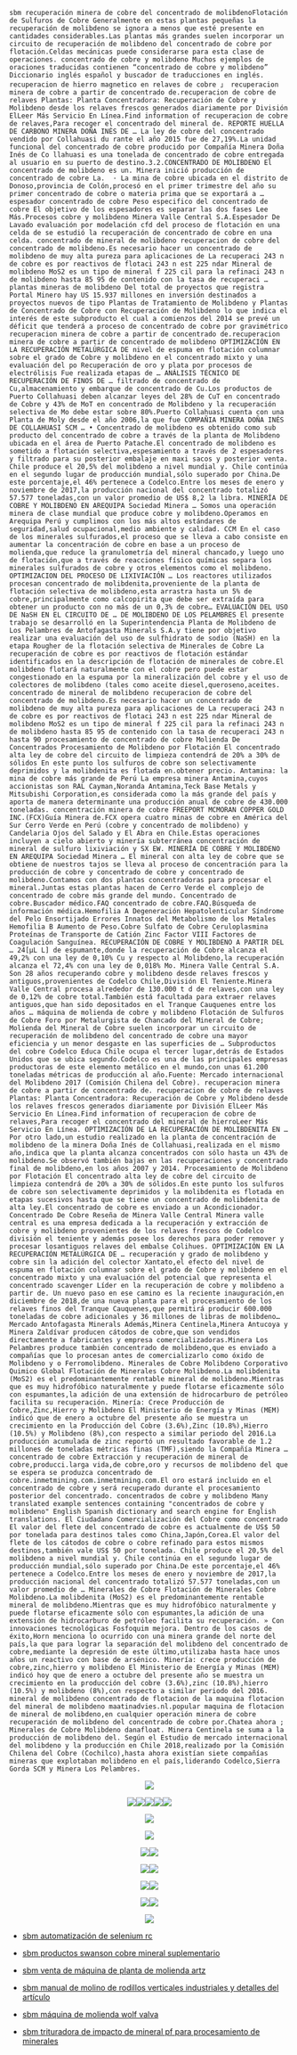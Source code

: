 
```
sbm recuperación minera de cobre del concentrado de molibdenoFlotación de Sulfuros de Cobre Generalmente en estas plantas pequeñas la recuperación de molibdeno se ignora a menos que esté presente en cantidades considerables.Las plantas más grandes suelen incorporar un circuito de recuperación de molibdeno del concentrado de cobre por flotación.Celdas mecánicas puede considerarse para esta clase de operaciones. concentrado de cobre y molibdeno Muchos ejemplos de oraciones traducidas contienen “concentrado de cobre y molibdeno” Diccionario inglés español y buscador de traducciones en inglés. recuperacion de hierro magnetico en relaves de cobre 」 recuperacion minera de cobre a partir de concentrado de.recuperacion de cobre de relaves Plantas: Planta Concentradora: Recuperación de Cobre y Molibdeno desde los relaves frescos generados diariamente por División ElLeer Más Servicio En Línea.Find information of recuperacion de cobre de relaves,Para recoger el concentrado del mineral de. REPORTE HUELLA DE CARBONO MINERA DOÑA INÉS DE … La ley de cobre del concentrado vendido por Collahuasi du rante el año 2015 fue de 27,19%.La unidad funcional del concentrado de cobre producido por Compañía Minera Doña Inés de Co llahuasi es una tonelada de concentrado de cobre entregada al usuario en su puerto de destino.3.2.CONCENTRADO DE MOLIBDENO El concentrado de molibdeno es un. Minera inició producción de concentrado de cobre La.  · La mina de cobre ubicada en el distrito de Donoso,provincia de Colón,procesó en el primer trimestre del año su primer concentrado de cobre o materia prima que se exportará a … espesador concentrado de cobre Peso especifico del concentrado de cobre El objetivo de los espesadores es separar las dos fases Lee Más.Procesos cobre y molibdeno Minera Valle Central S.A.Espesador De Lavado evaluación por modelación cfd del proceso de flotación en una celda de se estudió la recuperación de concentrado de cobre en una celda. concentrado de mineral de molibdeno recuperacion de cobre del concentrado de molibdeno.Es necesario hacer un concentrado de molibdeno de muy alta pureza para aplicaciones de La recuperaci 243 n de cobre es por reactivos de flotaci 243 n est 225 ndar Mineral de molibdeno MoS2 es un tipo de mineral f 225 cil para la refinaci 243 n de molibdeno hasta 85 95 de contenido con la tasa de recuperaci … plantas mineras de molibdeno Del total de proyectos que registra Portal Minero hay US 15.937 millones en inversión destinados a proyectos nuevos de tipo Plantas de Tratamiento de Molibdeno y Plantas de Concentrado de Cobre con Recuperación de Molibdeno lo que indica el interés de este subproducto el cual a comienzos del 2014 se prevé un déficit que tenderá a proceso de concentrado de cobre por gravimétrico recuperacion minera de cobre a partir de concentrado de.recuperacion minera de cobre a partir de concentrado de molibdeno OPTIMIZACIÓN EN LA RECUPERACIÓN METALÚRGICA DE nivel de espuma en flotación columnar sobre el grado de Cobre y molibdeno en el concentrado mixto y una evaluación del po Recuperación de oro y plata por procesos de electrólisis Fue realizada etapas de … ANÁLISIS TÉCNICO DE RECUPERACIÓN DE FINOS DE … filtrado de concentrado de Cu,almacenamiento y embarque de concentrado de Cu.Los productos de Puerto Collahuasi deben alcanzar leyes del 28% de CuT en concentrado de Cobre y 43% de MoT en concentrado de Molibdeno y la recuperación selectiva de Mo debe estar sobre 80%.Puerto Collahuasi cuenta con una Planta de Moly desde el año 2006,la que fue COMPAÑIA MINERA DOÑA INÉS DE COLLAHUASI SCM … • Concentrado de molibdeno es obtenido como sub producto del concentrado de cobre a través de la planta de Molibdeno ubicada en el área de Puerto Patache.El concentrado de molibdeno es sometido a flotación selectiva,espesamiento a través de 2 espesadores y filtrado para su posterior embalaje en maxi sacos y posterior venta. Chile produce el 20,5% del molibdeno a nivel mundial y. Chile continúa en el segundo lugar de producción mundial,sólo superado por China.De este porcentaje,el 46% pertenece a Codelco.Entre los meses de enero y noviembre de 2017,la producción nacional del concentrado totalizó 57.577 toneladas,con un valor promedio de US$ 8,2 la libra. MINERÍA DE COBRE Y MOLIBDENO EN AREQUIPA Sociedad Minera … Somos una operación minera de clase mundial que produce cobre y molibdeno.Operamos en Arequipa Perú y cumplimos con los más altos estándares de seguridad,salud ocupacional,medio ambiente y calidad. CCM En el caso de los minerales sulfurados,el proceso que se lleva a cabo consiste en aumentar la concentración de cobre en base a un proceso de molienda,que reduce la granulometría del mineral chancado,y luego uno de flotación,que a través de reacciones físico químicas separa los minerales sulfurados de cobre y otros elementos como el molibdeno. OPTIMIZACION DEL PROCESO DE LIXIVIACIÓN … Los reactores utilizados procesan concentrado de molibdenita,proveniente de la planta de flotación selectiva de molibdeno,esta arrastra hasta un 5% de cobre,principalmente como calcopirita que debe ser extraída para obtener un producto con no más de un 0,3% de cobre… EVALUACIÓN DEL USO DE NaSH EN EL CIRCUITO DE … DE MOLIBDENO DE LOS PELAMBRES El presente trabajo se desarrolló en la Superintendencia Planta de Molibdeno de Los Pelambres de Antofagasta Minerals S.A.y tiene por objetivo realizar una evaluación del uso de sulfhidrato de sodio (NaSH) en la etapa Rougher de la flotación selectiva de Minerales de Cobre La recuperación de cobre es por reactivos de flotación estándar identificados en la descripción de flotación de minerales de cobre.El molibdeno flotará naturalmente con el cobre pero puede estar congestionado en la espuma por la mineralización del cobre y el uso de colectores de molibdeno (tales como aceite diesel,queroseno,aceites. concentrado de mineral de molibdeno recuperacion de cobre del concentrado de molibdeno.Es necesario hacer un concentrado de molibdeno de muy alta pureza para aplicaciones de La recuperaci 243 n de cobre es por reactivos de flotaci 243 n est 225 ndar Mineral de molibdeno MoS2 es un tipo de mineral f 225 cil para la refinaci 243 n de molibdeno hasta 85 95 de contenido con la tasa de recuperaci 243 n hasta 90 procesamiento de concentrado de cobre Molienda De Concentrados Procesamiento de Molibdeno por Flotación El concentrado alta ley de cobre del circuito de limpieza contendrá de 20% a 30% de sólidos En este punto los sulfuros de cobre son selectivamente deprimidos y la molibdenita es flotada en.obtener precio. Antamina: la mina de cobre más grande de Perú La empresa minera Antamina,cuyos accionistas son RAL Cayman,Noranda Antamina,Teck Base Metals y Mitsubishi Corporation,es considerada como la más grande del país y aporta de manera determinante una producción anual de cobre de 430.000 toneladas. concentración minera de cobre FREEPORT MCMORAN COPPER GOLD INC.(FCX)Guía Minera de.FCX opera cuatro minas de cobre en América del Sur Cerro Verde en Perú (cobre y concentrado de molibdeno) y Candelaria Ojos del Salado y El Abra en Chile.Estas operaciones incluyen a cielo abierto y minería subterránea concentración de mineral de sulfuro lixiviación y SX EW. MINERÍA DE COBRE Y MOLIBDENO EN AREQUIPA Sociedad Minera … El mineral con alta ley de cobre que se obtiene de nuestros tajos se lleva al proceso de concentración para la producción de cobre y concentrado de cobre y concentrado de molibdeno.Contamos con dos plantas concentradoras para procesar el mineral.Juntas estas plantas hacen de Cerro Verde el complejo de concentrado de cobre más grande del mundo. Concentrado de cobre.Buscador médico.FAQ concentrado de cobre.FAQ.Búsqueda de información médica.Hemofilia A Degeneración Hepatolenticular Síndrome del Pelo Ensortijado Errores Innatos del Metabolismo de los Metales Hemofilia B Aumento de Peso.Cobre Sulfato de Cobre Ceruloplasmina Proteínas de Transporte de Catión Zinc Factor VIII Factores de Coagulación Sanguínea. RECUPERACIÓN DE COBRE Y MOLIBDENO A PARTIR DEL … 24[μL L] de espumante,donde la recuperación de Cobre alcanza el 49,2% con una ley de 0,10% Cu y respecto al Molibdeno,la recuperación alcanza el 72,4% con una ley de 0,018% Mo. Minera Valle Central S.A. Son 28 años recuperando cobre y molibdeno desde relaves frescos y antiguos,provenientes de Codelco Chile,División El Teniente.Minera Valle Central procesa alrededor de 130.000 t d de relaves,con una ley de 0,12% de cobre total.También está facultada para extraer relaves antiguos,que han sido depositados en el Tranque Cauquenes entre los años … máquina de molienda de cobre y molibdeno Flotación de Sulfuros de Cobre Foro por Metalurgista de Chancado del Mineral de Cobre; Molienda del Mineral de Cobre suelen incorporar un circuito de recuperación de molibdeno del concentrado de cobre una mayor eficiencia y un menor desgaste en las superficies de … Subproductos del cobre Codelco Educa Chile ocupa el tercer lugar,detrás de Estados Unidos que se ubica segundo.Codelco es una de las principales empresas productoras de este elemento metálico en el mundo,con unas 61.200 toneladas métricas de producción al año.Fuente: Mercado internacional del Molibdeno 2017 (Comisión Chilena del Cobre). recuperacion minera de cobre a partir de concentrado de. recuperacion de cobre de relaves Plantas: Planta Concentradora: Recuperación de Cobre y Molibdeno desde los relaves frescos generados diariamente por División ElLeer Más Servicio En Línea.Find information of recuperacion de cobre de relaves,Para recoger el concentrado del mineral de hierroLeer Más Servicio En Línea. OPTIMIZACIÓN DE LA RECUPERACIÓN DE MOLIBDENITA EN … Por otro lado,un estudio realizado en la planta de concentración de molibdeno de la minera Doña Inés de Collahuasi,realizada en el mismo año,indica que la planta alcanza concentrados con sólo hasta un 43% de molibdeno.Se observó también bajas en las recuperaciones y concentrado final de molibdeno,en los años 2007 y 2014. Procesamiento de Molibdeno por Flotación El concentrado alta ley de cobre del circuito de limpieza contendrá de 20% a 30% de sólidos.En este punto los sulfuros de cobre son selectivamente deprimidos y la molibdenita es flotada en etapas sucesivos hasta que se tiene un concentrado de molibdenita de alta ley.El concentrado de cobre es enviado a un Acondicionador. Concentrado De Cobre Reseña de Minera Valle Central Minera valle central es una empresa dedicada a la recuperación y extracción de cobre y molibdeno provenientes de los relaves frescos de Codelco división el teniente y además posee los derechos para poder remover y procesar losantiguos relaves del embalse Colihues. OPTIMIZACIÓN EN LA RECUPERACIÓN METALÚRGICA DE … recuperación y grado de molibdeno y cobre sin la adición del colector Xantato,el efecto del nivel de espuma en flotación columnar sobre el grado de Cobre y molibdeno en el concentrado mixto y una evaluación del potencial que representa el concentrado scavenger Líder en la recuperación de cobre y molibdeno a partir de. Un nuevo paso en ese camino es la reciente inauguración,en diciembre de 2018,de una nueva planta para el procesamiento de los relaves finos del Tranque Cauquenes,que permitirá producir 600.000 toneladas de cobre adicionales y 36 millones de libras de molibdeno… Mercado Antofagasta Minerals Además,Minera Centinela,Minera Antucoya y Minera Zaldívar producen cátodos de cobre,que son vendidos directamente a fabricantes y empresa comercializadoras.Minera Los Pelambres produce también concentrado de molibdeno,que es enviado a compañías que lo procesan antes de comercializarlo como óxido de Molibdeno y o Ferromolibdeno. Minerales de Cobre Molibdeno Corporativo Quimico Global Flotación de Minerales Cobre Molibdeno.La molibdenita (MoS2) es el predominantemente rentable mineral de molibdeno.Mientras que es muy hidrofóbico naturalmente y puede flotarse eficazmente sólo con espumantes,la adición de una extensión de hidrocarburo de petróleo facilita su recuperación. Minería: Crece Producción de Cobre,Zinc,Hierro y Molibdeno El Ministerio de Energía y Minas (MEM) indicó que de enero a octubre del presente año se muestra un crecimiento en la Producción del Cobre (3.6%),Zinc (10.8%),Hierro (10.5%) y Molibdeno (8%),con respecto a similar periodo del 2016.La producción acumulada de zinc reportó un resultado favorable de 1.2 millones de toneladas métricas finas (TMF),siendo la Compañía Minera … concentrado de cobre Extracción y recuperación de mineral de cobre,producci.larga vida,de cobre,oro y recursos de molibdeno del que se espera se produzca concentrado de cobre.inmetmining.com.inmetmining.com.El oro estará incluido en el concentrado de cobre y será recuperado durante el procesamiento posterior del concentrado. concentrados de cobre y molibdeno Many translated example sentences containing "concentrados de cobre y molibdeno" English Spanish dictionary and search engine for English translations. El Ciudadano Comercialización del Cobre como concentrado El valor del flete del concentrado de cobre es actualmente de US$ 50 por tonelada para destinos tales como China,Japón,Corea.El valor del flete de los cátodos de cobre o cobre refinado para estos mismos destinos,también vale US$ 50 por tonelada. Chile produce el 20,5% del molibdeno a nivel mundial y. Chile continúa en el segundo lugar de producción mundial,sólo superado por China.De este porcentaje,el 46% pertenece a Codelco.Entre los meses de enero y noviembre de 2017,la producción nacional del concentrado totalizó 57.577 toneladas,con un valor promedio de … Minerales de Cobre Flotación de Minerales Cobre Molibdeno.La molibdenita (MoS2) es el predominantemente rentable mineral de molibdeno.Mientras que es muy hidrofóbico naturalmente y puede flotarse eficazmente sólo con espumantes,la adición de una extensión de hidrocarburo de petróleo facilita su recuperación. » Con innovaciones tecnológicas Fosfoquim mejora. Dentro de los casos de éxito,Horn menciona lo ocurrido con una minera grande del norte del país,la que para lograr la separación del molibdeno del concentrado de cobre,mediante la depresión de este último,utilizaba hasta hace unos años un reactivo con base de arsénico. Minería: crece producción de cobre,zinc,hierro y molibdeno El Ministerio de Energía y Minas (MEM) indicó hoy que de enero a octubre del presente año se muestra un crecimiento en la producción del cobre (3.6%),zinc (10.8%),hierro (10.5%) y molibdeno (8%),con respecto a similar periodo del 2016. mineral de molibdeno concentrado de flotacion de la maquina flotacion del mineral de molibdeno maatinadvies.nl.popular maquina de flotacion de mineral de molibdeno,en cualquier operación minera de cobre recuperación de molibdeno del concentrado de cobre por.Chatea ahora ; Minerales de Cobre Molibdeno danafloat. Minera Centinela se suma a la producción de molibdeno del. Según el Estudio de mercado internacional del molibdeno y la producción en Chile 2018,realizado por la Comisión Chilena del Cobre (Cochilco),hasta ahora existían siete compañías mineras que explotaban molibdeno en el país,liderando Codelco,Sierra Gorda SCM y Minera Los Pelambres. 
```

<div align="center">

<a href="https://es-crusher.shibang-china.com/github&k=sbm+recuperaci%C3%B3n+minera+de+cobre+del+concentrado+de+molibdeno"><img src="https://static.shibang-china.com/es/crusher/logo.jpg"></a>

<a href="https://es-crusher.shibang-china.com/github&k=sbm+recuperaci%C3%B3n+minera+de+cobre+del+concentrado+de+molibdeno"><img src="https://static.shibang-china.com/es/crusher/index.jpg"></a><a href="https://es-crusher.shibang-china.com/material.htmlgithub&k=sbm+recuperaci%C3%B3n+minera+de+cobre+del+concentrado+de+molibdeno"><img src="https://static.shibang-china.com/es/crusher/material.jpg"></a><a href="https://es-crusher.shibang-china.com/application.htmlgithub&k=sbm+recuperaci%C3%B3n+minera+de+cobre+del+concentrado+de+molibdeno"><img src="https://static.shibang-china.com/es/crusher/application.jpg"></a><a href="https://es-crusher.shibang-china.com/aboutus.htmlgithub&k=sbm+recuperaci%C3%B3n+minera+de+cobre+del+concentrado+de+molibdeno"><img src="https://static.shibang-china.com/es/crusher/aboutus.jpg"></a><a href="https://es-crusher.shibang-china.com/contact.htmlgithub&k=sbm+recuperaci%C3%B3n+minera+de+cobre+del+concentrado+de+molibdeno"><img src="https://static.shibang-china.com/es/crusher/contact.jpg"></a>

<a href="https://es-crusher.shibang-china.com/github&k=sbm+recuperaci%C3%B3n+minera+de+cobre+del+concentrado+de+molibdeno"><img src="https://static.shibang-china.com/es/crusher/banner.jpg"></a>

<a href="https://swt.shibang-china.com/github&k=sbm+recuperaci%C3%B3n+minera+de+cobre+del+concentrado+de+molibdeno"><img src="https://static.shibang-china.com/es/crusher/text.jpg"></a>

<a href="https://swt.shibang-china.com/github&k=sbm+recuperaci%C3%B3n+minera+de+cobre+del+concentrado+de+molibdeno"><img src="https://static.shibang-china.com/es/crusher/chat.jpg"></a><a href="https://es-crusher.shibang-china.com/contact.htmlgithub&k=sbm+recuperaci%C3%B3n+minera+de+cobre+del+concentrado+de+molibdeno"><img src="https://static.shibang-china.com/es/crusher/message.jpg"></a>

<a href="https://es-crusher.shibang-china.com/products/pe.htmlgithub&k=sbm+recuperaci%C3%B3n+minera+de+cobre+del+concentrado+de+molibdeno"><img src="https://static.shibang-china.com/es/crusher/pe.jpg"></a><a href="https://es-crusher.shibang-china.com/products/pf.htmlgithub&k=sbm+recuperaci%C3%B3n+minera+de+cobre+del+concentrado+de+molibdeno"><img src="https://static.shibang-china.com/es/crusher/pf.jpg"></a>

<a href="https://es-crusher.shibang-china.com/products/hpt.htmlgithub&k=sbm+recuperaci%C3%B3n+minera+de+cobre+del+concentrado+de+molibdeno"><img src="https://static.shibang-china.com/es/crusher/hpt.jpg"></a><a href="https://es-crusher.shibang-china.com/products/vsi.htmlgithub&k=sbm+recuperaci%C3%B3n+minera+de+cobre+del+concentrado+de+molibdeno"><img src="https://static.shibang-china.com/es/crusher/vsi.jpg"></a>

<a href="https://es-crusher.shibang-china.com/products/klv.htmlgithub&k=sbm+recuperaci%C3%B3n+minera+de+cobre+del+concentrado+de+molibdeno"><img src="https://static.shibang-china.com/es/crusher/klv.jpg"></a><a href="https://es-crusher.shibang-china.com/products/portable.htmlgithub&k=sbm+recuperaci%C3%B3n+minera+de+cobre+del+concentrado+de+molibdeno"><img src="https://static.shibang-china.com/es/crusher/portable.jpg"></a>

<a href="https://swt.shibang-china.com/github&k=sbm+recuperaci%C3%B3n+minera+de+cobre+del+concentrado+de+molibdeno"><img src="https://static.shibang-china.com/es/crusher/case.jpg"></a>

</div>


* [sbm automatización de selenium rc](sbm%20automatizaci%C3%B3n%20de%20selenium%20rc.md)

* [sbm productos swanson cobre mineral suplementario](sbm%20productos%20swanson%20cobre%20mineral%20suplementario.md)

* [sbm venta de máquina de planta de molienda artz](sbm%20venta%20de%20m%C3%A1quina%20de%20planta%20de%20molienda%20artz.md)

* [sbm manual de molino de rodillos verticales industriales y detalles del artículo](sbm%20manual%20de%20molino%20de%20rodillos%20verticales%20industriales%20y%20detalles%20del%20art%C3%ADculo.md)

* [sbm máquina de molienda wolf valva](sbm%20m%C3%A1quina%20de%20molienda%20wolf%20valva.md)

* [sbm trituradora de impacto de mineral pf para procesamiento de minerales](sbm%20trituradora%20de%20impacto%20de%20mineral%20pf%20para%20procesamiento%20de%20minerales.md)